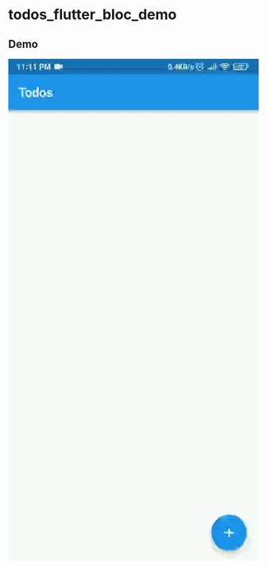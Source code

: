 # todos_flutter_bloc_demo

## Demo

<img src="https://raw.githubusercontent.com/Biplab-Dutta/simple_todo/master/asset/asset.gif"></img>
